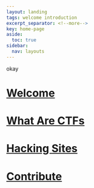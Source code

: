 ```yaml
---
layout: landing
tags: welcome introduction
excerpt_separator: <!--more-->
key: home-page
aside:
  toc: true
sidebar:
  nav: layouts
---
```


okay
# [Welcome](https://csea-iitb.github.io/IITBreachers-wiki/2040/01/01/welcome.html)

# [What Are CTFs](https://csea-iitb.github.io/IITBreachers-wiki/2039/01/01/What-Are-CTFs.html)

# [Hacking Sites](https://csea-iitb.github.io/IITBreachers-wiki/2020/08/01/Hacking-Sites.html)

# [Contribute](https://csea-iitb.github.io/IITBreachers-wiki/2037/01/01/contributions.html)
